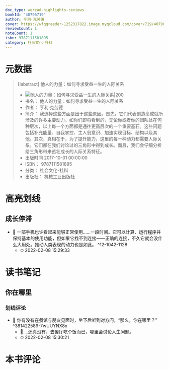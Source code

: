 ```yaml
---
doc_type: weread-highlights-reviews
bookId: "40796719"
author: 亨利·克劳德
cover: https://wfqqreader-1252317822.image.myqcloud.com/cover/719/40796719/t7_40796719.jpg
reviewCount: 1
noteCount: 1
isbn: 9787111581895
category: 社会文化-社科
---
```

# 元数据
> [!abstract] 他人的力量：如何寻求受益一生的人际关系
> - ![ 他人的力量：如何寻求受益一生的人际关系|200](https://wfqqreader-1252317822.image.myqcloud.com/cover/719/40796719/t7_40796719.jpg)
> - 书名： 他人的力量：如何寻求受益一生的人际关系
> - 作者： 亨利·克劳德
> - 简介： 我选择这些方面是出于这些原因。首先，它们代表创造高成就所涉及的许多主要动力。如你们即将看到的，无论你或者你的团队处在何种层次，以上每一个方面都是通往更高层次的一个重要基石。这些问题包括补充能量、自我掌控、主人翁意识、加速实现目标、结构以及其他。其次，真相在于，为了提升能力，这里的每一种动力都需要人际关系。它们都在我们讨论过的三角形中得到成长。而且，我们会仔细分析给三角形带来茁壮成长的人际关系特征。
> - 出版时间 2017-10-01 00:00:00
> - ISBN： 9787111581895
> - 分类： 社会文化-社科
> - 出版社： 机械工业出版社

# 高亮划线

## 成长停滞


- 📌 一部手机也许看起来能够正常使用……一段时间。它可以计算、运行程序并保持基本的使用功能，但如果它找不到连接——正确的连接，不久它就会没什么大用处。推动人类表现的动力也是如此。 ^12-1042-1128
    - ⏱ 2022-02-08 15:29:33 
# 读书笔记

## 你在哪里

### 划线评论
- 📌 你有没有在餐馆与朋友见面时，坐下后听到对方问，“那么，你在哪里？”  ^381422589-7wUUYNX8x
    - 💭 ...还真没有，去餐厅吃个饭而已，哪里会讨论人生问题。
    - ⏱ 2022-02-08 15:30:21
   
# 本书评论
